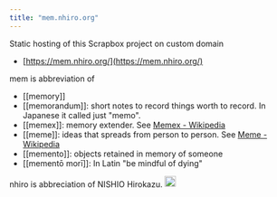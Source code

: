 ```yaml
---
title: "mem.nhiro.org"
---
```


Static hosting of this Scrapbox project on custom domain
- [https://mem.nhiro.org/](https://mem.nhiro.org/)

mem is abbreviation of
- [[memory]]
- [[memorandum]]: short notes to record things worth to record. In Japanese it called just "memo".
- [[memex]]: memory extender. See [Memex - Wikipedia](https://en.wikipedia.org/wiki/Memex)
- [[meme]]: ideas that spreads from person to person. See [Meme - Wikipedia](https://en.wikipedia.org/wiki/Meme)
- [[memento]]: objects retained in memory of someone
- [[mementō morī]]: In Latin "be mindful of dying"

nhiro is abbreciation of NISHIO Hirokazu.
<img src='https://scrapbox.io/api/pages/nishio-en/en/icon' alt='en.icon' height="19.5"/>
